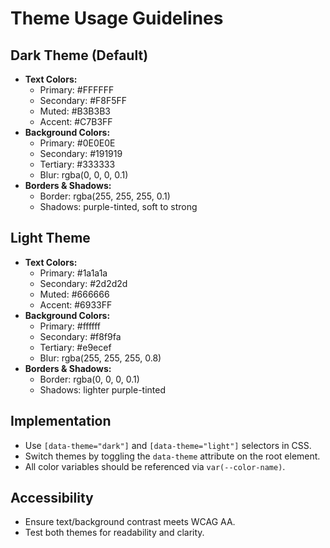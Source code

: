 # Theme Usage Guidelines

## Dark Theme (Default)
- **Text Colors:**
  - Primary: #FFFFFF
  - Secondary: #F8F5FF
  - Muted: #B3B3B3
  - Accent: #C7B3FF
- **Background Colors:**
  - Primary: #0E0E0E
  - Secondary: #191919
  - Tertiary: #333333
  - Blur: rgba(0, 0, 0, 0.1)
- **Borders & Shadows:**
  - Border: rgba(255, 255, 255, 0.1)
  - Shadows: purple-tinted, soft to strong

## Light Theme
- **Text Colors:**
  - Primary: #1a1a1a
  - Secondary: #2d2d2d
  - Muted: #666666
  - Accent: #6933FF
- **Background Colors:**
  - Primary: #ffffff
  - Secondary: #f8f9fa
  - Tertiary: #e9ecef
  - Blur: rgba(255, 255, 255, 0.8)
- **Borders & Shadows:**
  - Border: rgba(0, 0, 0, 0.1)
  - Shadows: lighter purple-tinted

## Implementation
- Use `[data-theme="dark"]` and `[data-theme="light"]` selectors in CSS.
- Switch themes by toggling the `data-theme` attribute on the root element.
- All color variables should be referenced via `var(--color-name)`.

## Accessibility
- Ensure text/background contrast meets WCAG AA.
- Test both themes for readability and clarity.
